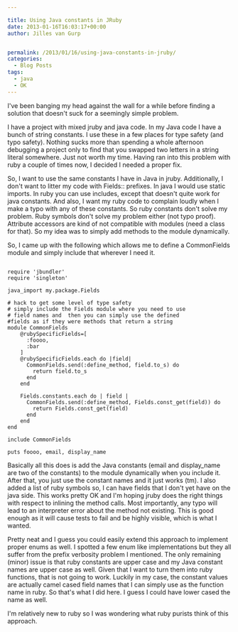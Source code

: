 ```yaml
---

title: Using Java constants in JRuby
date: 2013-01-16T16:03:17+00:00
author: Jilles van Gurp


permalink: /2013/01/16/using-java-constants-in-jruby/
categories:
  - Blog Posts
tags:
  - java
  - OK
---
```

I've been banging my head against the wall for a while before finding a solution that doesn't suck for a seemingly simple problem.

I have a project with mixed jruby and java code. In my Java code I have a bunch of string constants. I use these in a few places for type safety (and typo safety). Nothing sucks more than spending a whole afternoon debugging a project only to find that you swapped two letters in a string literal somewhere. Just not worth my time. Having ran into this problem with ruby a couple of times now, I decided I needed a proper fix. 

So, I want to use the same constants I have in Java in jruby. Additionally, I don't want to litter my code with Fields:: prefixes. In java I would use static imports. In ruby you can use includes, except that doesn't quite work for java constants. And also, I want my ruby code to complain loudly when I make a typo with any of these constants. So ruby constants don't solve my problem. Ruby symbols don't solve my problem either (not typo proof). Attribute accessors are kind of not compatible with modules (need a class for that). So my idea was to simply add methods to the module dynamically.

So, I came up with the following which allows me to define a CommonFields module and simply include that wherever I need it.

```

require 'jbundler'
require 'singleton'

java_import my.package.Fields

# hack to get some level of type safety
# simply include the Fields module where you need to use
# field names and  then you can simply use the defined
#fields as if they were methods that return a string
module CommonFields
    @rubySpecificFields=[
      :foooo,
      :bar
    ]
    @rubySpecificFields.each do |field|
      CommonFields.send(:define_method, field.to_s) do
        return field.to_s
      end
    end

    Fields.constants.each do | field |
      CommonFields.send(:define_method, Fields.const_get(field)) do
        return Fields.const_get(field)
      end
    end
end

include CommonFields

puts foooo, email, display_name

```

Basically all this does is add the Java constants (email and display_name are two of the constants) to the module dynamically when you include it. After that, you just use the constant names and it just works (tm). I also added a list of ruby symbols so, I can have fields that I don't yet have on the java side. This works pretty OK and I'm hoping jruby does the right things with respect to inlining the method calls. Most importantly, any typo will lead to an interpreter error about the method not existing. This is good enough as it will cause tests to fail and be highly visible, which is what I wanted.

Pretty neat and I guess you could easily extend this approach to implement proper enums as well. I spotted a few enum like implementations but they all suffer from the prefix verbosity problem I mentioned. The only remaining (minor) issue is that ruby constants are upper case and my Java constant names are upper case as well. Given that I want to turn them into ruby functions, that is not going to work. Luckily in my case, the constant values are actually camel cased field names that I can simply use as the function name in ruby. So that's what I did here. I guess I could have lower cased the name as well.

I'm relatively new to ruby so I was wondering what ruby purists think of this approach.